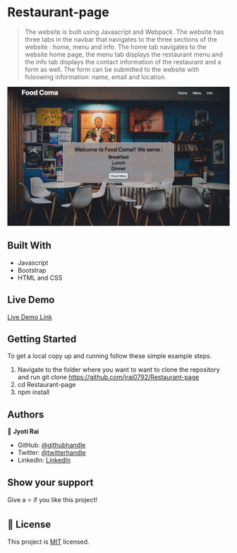 # Restaurant-page

> The website is built using Javascript and Webpack. The website has three tabs in the navbar that navigates to the three sections of the website : home, menu and info. The home tab navigates to the website home page, the menu tab displays the restaurant menu and the info tab displays the contact information of the restaurant and a form as well. The form can be submitted to the website with foloowing information: name, email and location.

![screenshot](./screenshot.png)

## Built With

- Javascript
- Bootstrap
- HTML and CSS

## Live Demo

[Live Demo Link](http://127.0.0.1:5500/dist/index.html)


## Getting Started

To get a local copy up and running follow these simple example steps.

1. Navigate to the folder where you want to want to clone the repository and run git clone https://github.com/jrai0792/Restaurant-page
2. cd Restaurant-page
3. npm install


## Authors

👤 **Jyoti Rai**

- GitHub: [@githubhandle](https://github.com/jrai0792)
- Twitter: [@twitterhandle](https://twitter.com/jyotirai0792)
- LinkedIn: [LinkedIn](https://linkedin.com/rai-jyoti)


## Show your support

Give a ⭐️ if you like this project!


## 📝 License

This project is [MIT](lic.url) licensed.